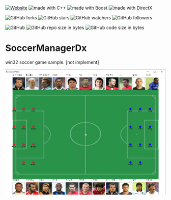 [![Website](https://img.shields.io/website-up-down-green-red/http/shields.io.svg?label=elky-essay)](https://elky84.github.io)
<img src="https://img.shields.io/badge/made%20with-C++-yellowgreen.svg" alt="made with C++">
<img src="https://img.shields.io/badge/made%20with-Boost-yellow.svg" alt="made with Boost">
<img src="https://img.shields.io/badge/made%20with-DirectX-green.svg" alt="made with DirectX">

![GitHub forks](https://img.shields.io/github/forks/elky84/soccer-holic.svg?style=social&label=Fork)
![GitHub stars](https://img.shields.io/github/stars/elky84/soccer-holic.svg?style=social&label=Stars)
![GitHub watchers](https://img.shields.io/github/watchers/elky84/soccer-holic.svg?style=social&label=Watch)
![GitHub followers](https://img.shields.io/github/followers/elky84.svg?style=social&label=Follow)

![GitHub](https://img.shields.io/github/license/mashape/apistatus.svg)
![GitHub repo size in bytes](https://img.shields.io/github/repo-size/elky84/soccer-holic.svg)
![GitHub code size in bytes](https://img.shields.io/github/languages/code-size/elky84/soccer-holic.svg)

# SoccerManagerDx

win32 soccer game sample. [not implement]

![soccer_holic](./soccer_holic.png)
